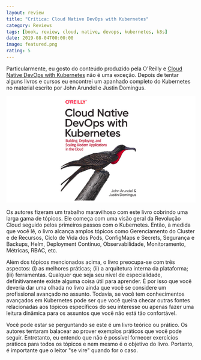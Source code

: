 ```yaml
---
layout: review
title: "Crítica: Cloud Native DevOps with Kubernetes"
category: Reviews
tags: [book, review, cloud, native, devops, kubernetes, k8s]
date: 2019-08-04T00:00:00
image: featured.png
rating: 5
---
```


Particularmente, eu gosto do conteúdo produzido pela O'Reilly e [Cloud Native DevOps with Kubernetes](https://www.amazon.com.br/Cloud-Native-DevOps-Kubernetes-Applications-ebook/dp/B07PJ4HM92) não é uma exceção. Depois de tentar alguns livros e cursos eu encontrei um apanhado completo do Kubernetes no material escrito por John Arundel e Justin Domingus.

![Cloud Native DevOps Kubernetes Applications](./featured.png "Cloud Native DevOps Kubernetes Applications")

Os autores fizeram um trabalho maravilhoso com este livro cobrindo uma larga gama de tópicos. Ele começa com uma visão geral da Revolução Cloud seguido pelos primeiros passos com o Kubernetes. Então, à medida que você lê, o livro alcança amplos tópicos como Gerenciamento do Cluster e de Recursos, Ciclo de Vida dos Pods, ConfigMaps e Secrets, Segurança e Backups, Helm, Deployment Contínuo, Observabilidade, Monitoramento, Métricas, RBAC, etc.

Além dos tópicos mencionados acima, o livro preocupa-se com três aspectos: (i) as melhores práticas; (ii) a arquitetura interna da plataforma; (iii) ferramentas. Qualquer que seja seu nível de especialidade, definitivamente existe alguma coisa útil para aprender. É por isso que você deveria dar uma olhada no livro ainda que você se considere um profissional avançado no assunto. Todavia, se você tem conhecimentos avançados em Kubernetes pode ser que você queira checar outras fontes relacionadas aos tópicos específicos do seu interesse ou apenas fazer uma leitura dinâmica para os assuntos que você não está tão confortável.

Você pode estar se perguntando se este é um livro teórico ou prático. Os autores tentaram balacear ao prover exemplos práticos que você pode seguir. Entretanto, eu entendo que não é possível fornecer exercícios práticos para todos os tópicos e nem mesmo é o objetivo do livro. Portanto, é importante que o leitor "se vire" quando for o caso.

